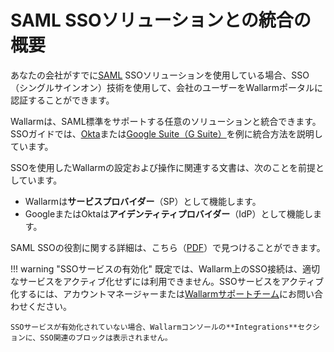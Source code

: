 # SAML SSOソリューションとの統合の概要

[doc-admin-sso-gsuite]:     gsuite/overview.ja.md
[doc-admin-sso-okta]:       okta/overview.ja.md

[link-saml]:                https://wiki.oasis-open.org/security/FrontPage
[link-saml-sso-roles]:      https://www.oasis-open.org/committees/download.php/27819/sstc-saml-tech-overview-2.0-cd-02.pdf     

あなたの会社がすでに[SAML][link-saml] SSOソリューションを使用している場合、SSO（シングルサインオン）技術を使用して、会社のユーザーをWallarmポータルに認証することができます。

Wallarmは、SAML標準をサポートする任意のソリューションと統合できます。SSOガイドでは、[Okta][doc-admin-sso-okta]または[Google Suite（G Suite）][doc-admin-sso-gsuite]を例に統合方法を説明しています。

SSOを使用したWallarmの設定および操作に関連する文書は、次のことを前提としています。
*   Wallarmは**サービスプロバイダー**（SP）として機能します。
*   GoogleまたはOktaは**アイデンティティプロバイダー**（IdP）として機能します。

SAML SSOの役割に関する詳細は、こちら（[PDF][link-saml-sso-roles]）で見つけることができます。

!!! warning "SSOサービスの有効化"
    既定では、Wallarm上のSSO接続は、適切なサービスをアクティブ化せずには利用できません。SSOサービスをアクティブ化するには、アカウントマネージャーまたは[Wallarmサポートチーム](mailto:support@wallarm.com)にお問い合わせください。

    SSOサービスが有効化されていない場合、Wallarmコンソールの**Integrations**セクションに、SSO関連のブロックは表示されません。